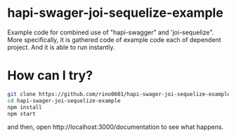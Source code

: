 # hapi-swager-joi-sequelize-example
Example code for combined use of "hapi-swagger" and 'joi-sequelize".  
More specifically, it is gathered code of example code each of dependent project. And it is able to run instantly.  

# How can I try?
```bash
git clone https://github.com/rino0601/hapi-swager-joi-sequelize-example.git
cd hapi-swager-joi-sequelize-example
npm install
npm start
```
and then, open http://localhost:3000/documentation to see what happens.
